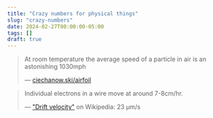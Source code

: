```yaml
---
title: "Crazy numbers for physical things"
slug: "crazy-numbers"
date: 2024-02-27T00:00:00-05:00
tags: []
draft: true
---
```


> At room temperature the average speed of a particle in air is an astonishing 1030mph
>
> — [ciechanow.ski/airfoil](https://ciechanow.ski/airfoil/#:~:text=of%20its%20particles.-,At%20room%20temperature,-the%20average%20speed)

> Individual electrons in a wire move at around 7-8cm/hr.
>
> — ["Drift velocity"](https://en.wikipedia.org/wiki/Drift_velocity) on Wikipedia: 23 μm/s
